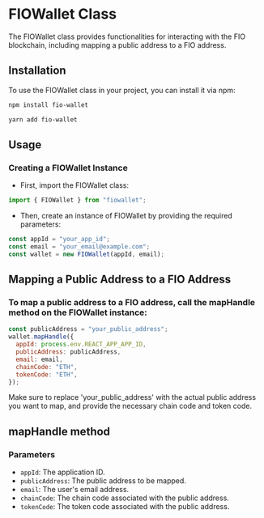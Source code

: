 # FIOWallet Class

The FIOWallet class provides functionalities for interacting with the FIO blockchain, including mapping a public address to a FIO address.

## Installation

To use the FIOWallet class in your project, you can install it via npm:

```bash
npm install fio-wallet

yarn add fio-wallet
```

## Usage

### Creating a FIOWallet Instance

- First, import the FIOWallet class:

```js
import { FIOWallet } from "fiowallet";
```

- Then, create an instance of FIOWallet by providing the required parameters:

```js
const appId = "your_app_id";
const email = "your_email@example.com";
const wallet = new FIOWallet(appId, email);
```

## Mapping a Public Address to a FIO Address

### To map a public address to a FIO address, call the mapHandle method on the FIOWallet instance:

```js
const publicAddress = "your_public_address";
wallet.mapHandle({
  appId: process.env.REACT_APP_APP_ID,
  publicAddress: publicAddress,
  email: email,
  chainCode: "ETH",
  tokenCode: "ETH",
});
```
Make sure to replace 'your_public_address' with the actual public address you want to map, and provide the necessary chain code and token code.

## mapHandle method


### Parameters

- `appId`: The application ID.
- `publicAddress`: The public address to be mapped.
- `email`: The user's email address.
- `chainCode`: The chain code associated with the public address.
- `tokenCode`: The token code associated with the public address.